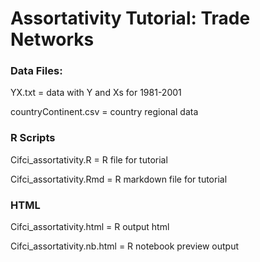 # Assortativity Tutorial: Trade Networks
### Data Files:
YX.txt = data with Y and Xs for 1981-2001 

countryContinent.csv	= country regional data

### R Scripts
Cifci_assortativity.R	= R file for tutorial

Cifci_assortativity.Rmd = R markdown file for tutorial 

### HTML 
Cifci_assortativity.html = R output html

Cifci_assortativity.nb.html = R notebook preview output 
